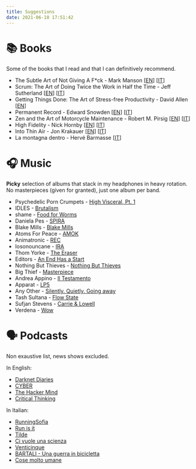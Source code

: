 ```yaml
---
title: Suggestions
date: 2021-06-10 17:51:42
---
```


# 📚 Books
Some of the books that I read and that I can definitively recommend.

- The Subtle Art of Not Giving A F*ck - Mark Manson 
\[[EN](https://www.amazon.it/subtle-art-not-giving-Counterintuitive/dp/0062641549)\]
\[[IT](https://www.amazon.it/scorretto-efficace-liberarsi-irritanti-problemi/dp/8822707451)\]
- Scrum: The Art of Doing Twice the Work in Half the Time - Jeff Sutherland
\[[EN](https://www.amazon.it/Scrum-Doing-Twice-Work-Half/dp/1847941109)\]
\[[IT](https://www.amazon.it/doppio-tempo-Puntare-successo-metodo/dp/8817078719)\]
- Getting Things Done: The Art of Stress-free Productivity - David Allen
\[[EN](https://www.amazon.it/Getting-Things-Done-Stress-free-Productivity/dp/0349423148)\]
- Permanent Record - Edward Snowden
\[[EN](https://www.amazon.it/Permanent-Record-Edward-Snowden/dp/1529035694)\]
\[[IT](https://www.amazon.it/Errore-sistema-Edward-Snowden/dp/8830454397)\]
- Zen and the Art of Motorcycle Maintenance - Robert M. Pirsig
\[[EN](https://www.amazon.it/Zen-Art-Motorcycle-Maintenance-Inquiry-ebook/dp/B0026772N8)\]
\[[IT](https://www.amazon.it/zen-larte-della-manutenzione-motocicletta/dp/8845907341)\]
- High Fidelity - Nick Hornby
\[[EN](https://www.amazon.it/High-Fidelity-Nick-Hornby/dp/0241969816)\]
\[[IT](https://www.amazon.it/Alta-fedelt%C3%A0-Nick-Hornby/dp/8823514576)\]
- Into Thin Air - Jon Krakauer
\[[EN](https://www.amazon.it/Into-thin-air-Jon-Krakauer/dp/1447200187)\]
\[[IT](https://www.amazon.it/Aria-sottile-Jon-Krakauer/dp/8879722689)\]
- La montagna dentro - Hervé Barmasse
\[[IT](https://www.amazon.it/montagna-dentro-Herv%C3%A9-Barmasse/dp/8858130111/)\]


# 🎧 Music
**Picky** selection of albums that stack in my headphones in heavy rotation.
No masterpieces (given for granted), just one album per band.
- Psychedelic Porn Crumpets - [High Visceral, Pt. 1](https://open.spotify.com/album/2BlcdDBE62JOtVOgC3L3xo?si=QEo7u74zQ96qnrfW8KYTVw)
- IDLES - [Brutalism](https://open.spotify.com/album/5qag6esZLv5ySuCpzh7CE6?si=cLXqOPG8Q52iVPtzrKgAlw)
- shame - [Food for Worms](https://open.spotify.com/album/6A3JJrCJO2TXZ9Vfy3tIbW?si=PDzRta6yREGMgxyiYdMepA)
- Daniela Pes - [SPIRA](https://open.spotify.com/album/1a8ThwO86pH1QSjVYAeC5H?si=PxQWw_ekRhixW2crYDuhzw)
- Blake Mills - [Blake Mills](https://open.spotify.com/album/5DGnrJSx7nuDC8WrD2EOyu?si=msWIRiwST3a3RHv1oQ9mpw)
- Atoms For Peace - [AMOK](https://open.spotify.com/album/77Ie9frENeQwYUGHrrS0pk?si=HSUOTX01QHq4gpI0-vrBmQ)
- Animatronic - [REC](https://open.spotify.com/album/1WxdbtBtQpZMPMvoNegvi6?si=FAUhUIj5QtmJgLovzk94vg)
- Iosonouncane - [IRA](https://open.spotify.com/album/4WhBN2WPPxAU5M5Tpw56PL?si=GZ-Diq_XRoWSrMGxxsiSyw)
- Thom Yorke - [The Eraser](https://open.spotify.com/album/4QSIeDnAnGag2YZ5DjB2eB?si=pKceg1pzThGtaX1lBWNTSQ)
- Editors - [An End Has a Start](https://open.spotify.com/album/3csSbF72syMhIYq89doRha?si=HJWCcIgkTi-aUzT_dXYMhg)
- Nothing But Thieves - [Nothing But Thieves](https://open.spotify.com/album/3q4BkDV5B7sczFcfrIl2a2?si=OLHCugbkT76gnqZuSrR71w)
- Big Thief - [Masterpiece](https://open.spotify.com/album/2QVrJXsVZIgwNwOhtu31wd?si=zUZ-fYLUR0WU3O2zWibC-Q)
- Andrea Appino - [Il Testamento](https://open.spotify.com/album/12RuDjWnKrvxNDlnNJdS4r?si=EWnJ1cpaRaGbmS5O0owP2A)
- Apparat - [LP5](https://open.spotify.com/album/5q1fLCH66wHNsoiAVfaPJ8?si=DJI_7D4BROu_Bc9gygpcog)
- Any Other - [Silently. Quietly. Going away](https://open.spotify.com/album/6JWbOyHqj7ldKaPJ4cFOuO?si=9HEah9iiR_GyKghVBXJCgQ)
- Tash Sultana - [Flow State](https://open.spotify.com/album/0mmKq1y0uVIjlgjhFw2OB2?si=S5g2reoVQ--OW8ha2eqITA)
- Sufjan Stevens - [Carrie & Lowell](https://open.spotify.com/album/0U8DeqqKDgIhIiWOdqiQXE?si=ovVBoTunTbyiP6BUXbtDyg)
- Verdena - [Wow](https://open.spotify.com/album/6kEHqRYAB608ag9q5SLUOl?si=o_bdtrnaTaaw5Gg6K1X4pw)

# 🗣 Podcasts
Non exaustive list, news shows excluded.

In English:
- [Darknet Diaries](https://open.spotify.com/show/4XPl3uEEL9hvqMkoZrzbx5?si=6a3f19b6ac604f78)
- [CYBER](https://open.spotify.com/show/3smcGJaAF6F7sioqFDQjzn?si=5ee329942aea4513)
- [The Hacker Mind](https://open.spotify.com/show/6zkacjxPFG0qbcMWzDHvfH?si=e8e1bad877db4e8e)
- [Critical Thinking](https://open.spotify.com/show/4GiJnv8f4a4ZR6Jc6TQJ3k)

In Italian:
- [RunningSofia](https://open.spotify.com/show/5rIJ6pt5R7oAjJ2eD2qBhB?si=116d207af2da456a)
- [Run is it](https://open.spotify.com/show/4l46PvecBtoS6Ov5Z0U2d7?si=c59fe58ee1894a2c)
- [Tilde](https://open.spotify.com/show/4la0lj0pu8OmJA3gYadCDa?si=44447b774d4a4a89)
- [Ci vuole una scienza](https://open.spotify.com/show/2dFnTK83EmwkR6yMYb3uoL?si=de3c8e56fa114898)
- [Venticinque](https://open.spotify.com/show/0KELXXzIx3nL3tAJW4zdho?si=2c9f57b113f74f12)
- [BARTALI - Una guerra in bicicletta](https://open.spotify.com/show/06RozEOOmjZS4ktwVIEYzT?si=813d09802c4946b7)
- [Cose molto umane](https://open.spotify.com/show/79AqdlUNncp3KZQJqKv8I7?si=d51292ebab804a3e)
